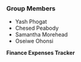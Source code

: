 ### Group Members
- Yash Phogat
- Chesed Peabody
- Samantha Morehead
- Oseiwe Ohonsi
  
**Finance Expenses Tracker**
